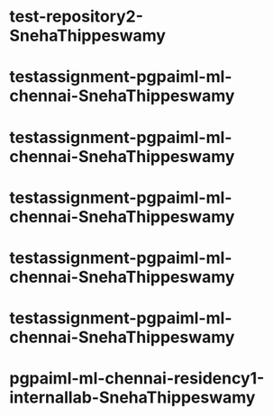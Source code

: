 # test-repository2-SnehaThippeswamy
# testassignment-pgpaiml-ml-chennai-SnehaThippeswamy
# testassignment-pgpaiml-ml-chennai-SnehaThippeswamy
# testassignment-pgpaiml-ml-chennai-SnehaThippeswamy
# testassignment-pgpaiml-ml-chennai-SnehaThippeswamy
# testassignment-pgpaiml-ml-chennai-SnehaThippeswamy
# pgpaiml-ml-chennai-residency1-internallab-SnehaThippeswamy
